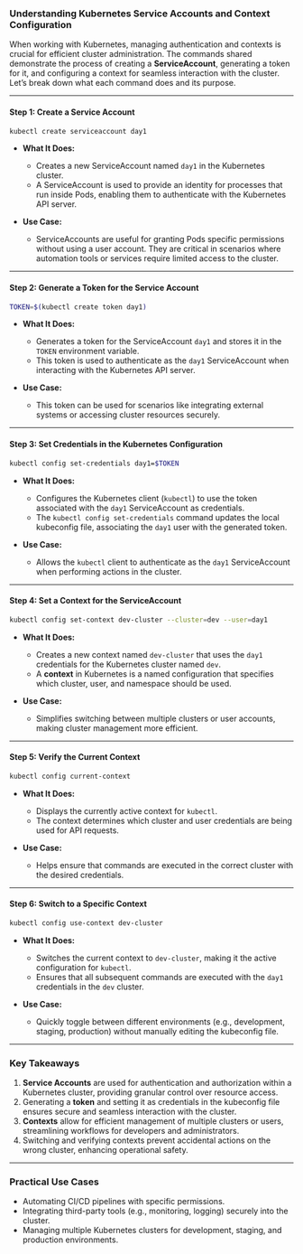 ### Understanding Kubernetes Service Accounts and Context Configuration

When working with Kubernetes, managing authentication and contexts is crucial for efficient cluster administration. The commands shared demonstrate the process of creating a **ServiceAccount**, generating a token for it, and configuring a context for seamless interaction with the cluster. Let’s break down what each command does and its purpose.

---

#### **Step 1: Create a Service Account**

```bash
kubectl create serviceaccount day1
```

- **What It Does:**
  - Creates a new ServiceAccount named `day1` in the Kubernetes cluster.
  - A ServiceAccount is used to provide an identity for processes that run inside Pods, enabling them to authenticate with the Kubernetes API server.

- **Use Case:**
  - ServiceAccounts are useful for granting Pods specific permissions without using a user account. They are critical in scenarios where automation tools or services require limited access to the cluster.

---

#### **Step 2: Generate a Token for the Service Account**

```bash
TOKEN=$(kubectl create token day1)
```

- **What It Does:**
  - Generates a token for the ServiceAccount `day1` and stores it in the `TOKEN` environment variable.
  - This token is used to authenticate as the `day1` ServiceAccount when interacting with the Kubernetes API server.

- **Use Case:**
  - This token can be used for scenarios like integrating external systems or accessing cluster resources securely.

---

#### **Step 3: Set Credentials in the Kubernetes Configuration**

```bash
kubectl config set-credentials day1=$TOKEN
```

- **What It Does:**
  - Configures the Kubernetes client (`kubectl`) to use the token associated with the `day1` ServiceAccount as credentials.
  - The `kubectl config set-credentials` command updates the local kubeconfig file, associating the `day1` user with the generated token.

- **Use Case:**
  - Allows the `kubectl` client to authenticate as the `day1` ServiceAccount when performing actions in the cluster.

---

#### **Step 4: Set a Context for the ServiceAccount**

```bash
kubectl config set-context dev-cluster --cluster=dev --user=day1
```

- **What It Does:**
  - Creates a new context named `dev-cluster` that uses the `day1` credentials for the Kubernetes cluster named `dev`.
  - A **context** in Kubernetes is a named configuration that specifies which cluster, user, and namespace should be used.

- **Use Case:**
  - Simplifies switching between multiple clusters or user accounts, making cluster management more efficient.

---

#### **Step 5: Verify the Current Context**

```bash
kubectl config current-context
```

- **What It Does:**
  - Displays the currently active context for `kubectl`.
  - The context determines which cluster and user credentials are being used for API requests.

- **Use Case:**
  - Helps ensure that commands are executed in the correct cluster with the desired credentials.

---

#### **Step 6: Switch to a Specific Context**

```bash
kubectl config use-context dev-cluster
```

- **What It Does:**
  - Switches the current context to `dev-cluster`, making it the active configuration for `kubectl`.
  - Ensures that all subsequent commands are executed with the `day1` credentials in the `dev` cluster.

- **Use Case:**
  - Quickly toggle between different environments (e.g., development, staging, production) without manually editing the kubeconfig file.

---

### **Key Takeaways**

1. **Service Accounts** are used for authentication and authorization within a Kubernetes cluster, providing granular control over resource access.
2. Generating a **token** and setting it as credentials in the kubeconfig file ensures secure and seamless interaction with the cluster.
3. **Contexts** allow for efficient management of multiple clusters or users, streamlining workflows for developers and administrators.
4. Switching and verifying contexts prevent accidental actions on the wrong cluster, enhancing operational safety.

---

### **Practical Use Cases**

- Automating CI/CD pipelines with specific permissions.
- Integrating third-party tools (e.g., monitoring, logging) securely into the cluster.
- Managing multiple Kubernetes clusters for development, staging, and production environments.
